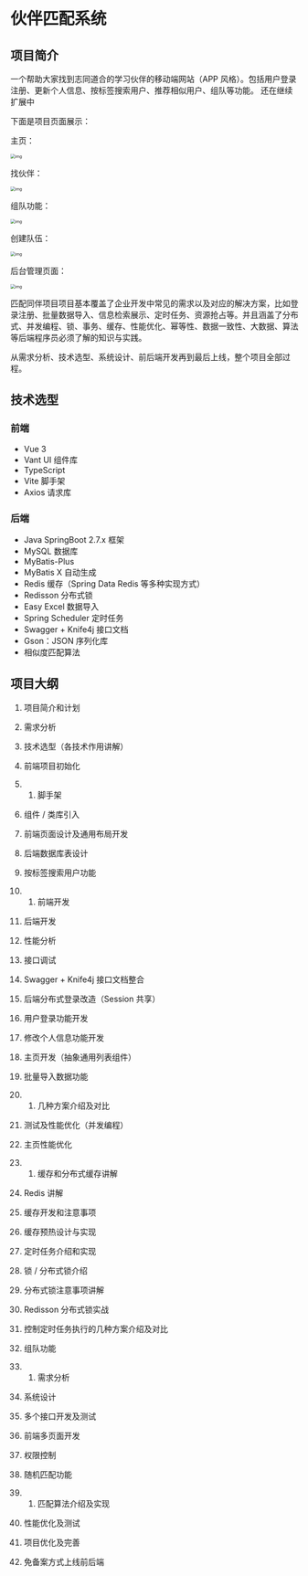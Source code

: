 # 伙伴匹配系统

## 项目简介

一个帮助大家找到志同道合的学习伙伴的移动端网站（APP 风格）。包括用户登录注册、更新个人信息、按标签搜索用户、推荐相似用户、组队等功能。  还在继续扩展中



下面是项目页面展示：

主页：

<img src="https://alylmengbucket.oss-cn-nanjing.aliyuncs.com/pictures/202306290009020.png" alt="img" style="zoom:50%;" />

找伙伴：

<img src="https://alylmengbucket.oss-cn-nanjing.aliyuncs.com/pictures/202306290009090.png" alt="img" style="zoom:50%;" />

组队功能：

<img src="https://alylmengbucket.oss-cn-nanjing.aliyuncs.com/pictures/202306290009660.png" alt="img" style="zoom:50%;" />

创建队伍：

<img src="https://alylmengbucket.oss-cn-nanjing.aliyuncs.com/pictures/202306290009122.png" alt="img" style="zoom:50%;" />

后台管理页面：

<img src="https://alylmengbucket.oss-cn-nanjing.aliyuncs.com/pictures/202306290009968.png" alt="img" style="zoom: 50%;" />



匹配同伴项目项目基本覆盖了企业开发中常见的需求以及对应的解决方案，比如登录注册、批量数据导入、信息检索展示、定时任务、资源抢占等。并且涵盖了分布式、并发编程、锁、事务、缓存、性能优化、幂等性、数据一致性、大数据、算法等后端程序员必须了解的知识与实践。

从需求分析、技术选型、系统设计、前后端开发再到最后上线，整个项目全部过程。



## 技术选型

### 前端

- Vue 3
- Vant UI 组件库
- TypeScript
- Vite 脚手架
- Axios 请求库

### 后端

- Java SpringBoot 2.7.x 框架
- MySQL 数据库
- MyBatis-Plus
- MyBatis X 自动生成
- Redis 缓存（Spring Data Redis 等多种实现方式）
- Redisson 分布式锁
- Easy Excel 数据导入
- Spring Scheduler 定时任务
- Swagger + Knife4j 接口文档
- Gson：JSON 序列化库
- 相似度匹配算法





## 项目大纲

1. 项目简介和计划
2. 需求分析
3. 技术选型（各技术作用讲解）
4. 前端项目初始化

1. 1. 脚手架
2. 组件 / 类库引入

1. 前端页面设计及通用布局开发
2. 后端数据库表设计
3. 按标签搜索用户功能

1. 1. 前端开发
2. 后端开发
3. 性能分析
4. 接口调试

1. Swagger + Knife4j 接口文档整合
2. 后端分布式登录改造（Session 共享）
3. 用户登录功能开发
4. 修改个人信息功能开发
5. 主页开发（抽象通用列表组件）
6. 批量导入数据功能

1. 1. 几种方案介绍及对比
2. 测试及性能优化（并发编程）

1. 主页性能优化

1. 1. 缓存和分布式缓存讲解
2. Redis 讲解
3. 缓存开发和注意事项
4. 缓存预热设计与实现
5. 定时任务介绍和实现
6. 锁 / 分布式锁介绍
7. 分布式锁注意事项讲解
8. Redisson 分布式锁实战
9. 控制定时任务执行的几种方案介绍及对比

1. 组队功能

1. 1. 需求分析
2. 系统设计
3. 多个接口开发及测试
4. 前端多页面开发
5. 权限控制

1. 随机匹配功能

1. 1. 匹配算法介绍及实现
2. 性能优化及测试

1. 项目优化及完善
2. 免备案方式上线前后端